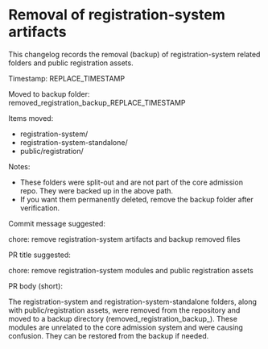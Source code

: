 # Removal of registration-system artifacts

This changelog records the removal (backup) of registration-system related folders and public registration assets.

Timestamp: REPLACE_TIMESTAMP

Moved to backup folder: removed_registration_backup_REPLACE_TIMESTAMP

Items moved:

- registration-system/
- registration-system-standalone/
- public/registration/

Notes:
- These folders were split-out and are not part of the core admission repo. They were backed up in the above path.
- If you want them permanently deleted, remove the backup folder after verification.

Commit message suggested:

chore: remove registration-system artifacts and backup removed files

PR title suggested:

chore: remove registration-system modules and public registration assets

PR body (short):

The registration-system and registration-system-standalone folders, along with public/registration assets, were removed from the repository and moved to a backup directory (removed_registration_backup_<timestamp>). These modules are unrelated to the core admission system and were causing confusion. They can be restored from the backup if needed.

